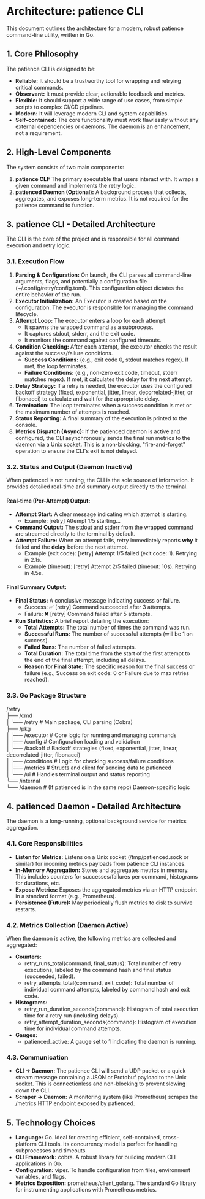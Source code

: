 # **Architecture: patience CLI**

This document outlines the architecture for a modern, robust patience command-line utility, written in Go.

## **1\. Core Philosophy**

The patience CLI is designed to be:

* **Reliable:** It should be a trustworthy tool for wrapping and retrying critical commands.  
* **Observant:** It must provide clear, actionable feedback and metrics.  
* **Flexible:** It should support a wide range of use cases, from simple scripts to complex CI/CD pipelines.  
* **Modern:** It will leverage modern CLI and system capabilities.  
* **Self-contained:** The core functionality must work flawlessly without any external dependencies or daemons. The daemon is an enhancement, not a requirement.

## **2\. High-Level Components**

The system consists of two main components:

1. **patience CLI:** The primary executable that users interact with. It wraps a given command and implements the retry logic.  
2. **patienced Daemon (Optional):** A background process that collects, aggregates, and exposes long-term metrics. It is not required for the patience command to function.

## **3\. patience CLI \- Detailed Architecture**

The CLI is the core of the project and is responsible for all command execution and retry logic.

### **3.1. Execution Flow**

1. **Parsing & Configuration:** On launch, the CLI parses all command-line arguments, flags, and potentially a configuration file (\~/.config/retry/config.toml). This configuration object dictates the entire behavior of the run.  
2. **Executor Initialization:** An Executor is created based on the configuration. The executor is responsible for managing the command lifecycle.  
3. **Attempt Loop:** The executor enters a loop for each attempt.  
   * It spawns the wrapped command as a subprocess.  
   * It captures stdout, stderr, and the exit code.  
   * It monitors the command against configured timeouts.  
4. **Condition Checking:** After each attempt, the executor checks the result against the success/failure conditions.  
   * **Success Conditions:** (e.g., exit code 0, stdout matches regex). If met, the loop terminates.  
   * **Failure Conditions:** (e.g., non-zero exit code, timeout, stderr matches regex). If met, it calculates the delay for the next attempt.  
5. **Delay Strategy:** If a retry is needed, the executor uses the configured backoff strategy (fixed, exponential, jitter, linear, decorrelated-jitter, or fibonacci) to calculate and wait for the appropriate delay.  
6. **Termination:** The loop terminates when a success condition is met or the maximum number of attempts is reached.  
7. **Status Reporting:** A final summary of the execution is printed to the console.  
8. **Metrics Dispatch (Async):** If the patienced daemon is active and configured, the CLI asynchronously sends the final run metrics to the daemon via a Unix socket. This is a non-blocking, "fire-and-forget" operation to ensure the CLI's exit is not delayed.

### **3.2. Status and Output (Daemon Inactive)**

When patienced is not running, the CLI is the sole source of information. It provides detailed real-time and summary output directly to the terminal.

#### **Real-time (Per-Attempt) Output:**

* **Attempt Start:** A clear message indicating which attempt is starting.  
  * Example: \[retry\] Attempt 1/5 starting...  
* **Command Output:** The stdout and stderr from the wrapped command are streamed directly to the terminal by default.  
* **Attempt Failure:** When an attempt fails, retry immediately reports **why** it failed and the **delay** before the next attempt.  
  * Example (exit code): \[retry\] Attempt 1/5 failed (exit code: 1). Retrying in 2.1s.  
  * Example (timeout): \[retry\] Attempt 2/5 failed (timeout: 10s). Retrying in 4.5s.

#### **Final Summary Output:**

* **Final Status:** A conclusive message indicating success or failure.  
  * Success: ✅ \[retry\] Command succeeded after 3 attempts.  
  * Failure: ❌ \[retry\] Command failed after 5 attempts.  
* **Run Statistics:** A brief report detailing the execution:  
  * **Total Attempts:** The total number of times the command was run.  
  * **Successful Runs:** The number of successful attempts (will be 1 on success).  
  * **Failed Runs:** The number of failed attempts.  
  * **Total Duration:** The total time from the start of the first attempt to the end of the final attempt, including all delays.  
  * **Reason for Final State:** The specific reason for the final success or failure (e.g., Success on exit code: 0 or Failure due to max retries reached).

### **3.3. Go Package Structure**

/retry  
├── /cmd  
│   └── /retry      \# Main package, CLI parsing (Cobra)  
├── /pkg  
│   ├── /executor   \# Core logic for running and managing commands  
│   ├── /config     \# Configuration loading and validation  
│   ├── /backoff    \# Backoff strategies (fixed, exponential, jitter, linear, decorrelated-jitter, fibonacci)  
│   ├── /conditions \# Logic for checking success/failure conditions  
│   ├── /metrics    \# Structs and client for sending data to patienced  
│   └── /ui         \# Handles terminal output and status reporting  
└── /internal  
    └── /daemon     \# (If patienced is in the same repo) Daemon-specific logic

## **4\. patienced Daemon \- Detailed Architecture**

The daemon is a long-running, optional background service for metrics aggregation.

### **4.1. Core Responsibilities**

* **Listen for Metrics:** Listens on a Unix socket (/tmp/patienced.sock or similar) for incoming metrics payloads from patience CLI instances.  
* **In-Memory Aggregation:** Stores and aggregates metrics in memory. This includes counters for successes/failures per command, histograms for durations, etc.  
* **Expose Metrics:** Exposes the aggregated metrics via an HTTP endpoint in a standard format (e.g., Prometheus).  
* **Persistence (Future):** May periodically flush metrics to disk to survive restarts.

### **4.2. Metrics Collection (Daemon Active)**

When the daemon is active, the following metrics are collected and aggregated:

* **Counters:**  
  * retry\_runs\_total{command, final\_status}: Total number of retry executions, labeled by the command hash and final status (succeeded, failed).  
  * retry\_attempts\_total{command, exit\_code}: Total number of individual command attempts, labeled by command hash and exit code.  
* **Histograms:**  
  * retry\_run\_duration\_seconds{command}: Histogram of total execution time for a retry run (including delays).  
  * retry\_attempt\_duration\_seconds{command}: Histogram of execution time for individual command attempts.  
* **Gauges:**  
  * patienced\_active: A gauge set to 1 indicating the daemon is running.

### **4.3. Communication**

* **CLI \-\> Daemon:** The patience CLI will send a UDP packet or a quick stream message containing a JSON or Protobuf payload to the Unix socket. This is connectionless and non-blocking to prevent slowing down the CLI.  
* **Scraper \-\> Daemon:** A monitoring system (like Prometheus) scrapes the /metrics HTTP endpoint exposed by patienced.

## **5\. Technology Choices**

* **Language:** Go. Ideal for creating efficient, self-contained, cross-platform CLI tools. Its concurrency model is perfect for handling subprocesses and timeouts.  
* **CLI Framework:** cobra. A robust library for building modern CLI applications in Go.  
* **Configuration:** viper. To handle configuration from files, environment variables, and flags.  
* **Metrics Exposition:** prometheus/client\_golang. The standard Go library for instrumenting applications with Prometheus metrics.